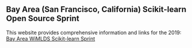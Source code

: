 ## Bay Area (San Francisco, California) Scikit-learn Open Source Sprint

This website provides comprehensive information and links for the 2019:  [Bay Area WiMLDS Scikit-learn Sprint](https://sites.google.com/view/bay-area-wimlds-2019-sprint/home)
